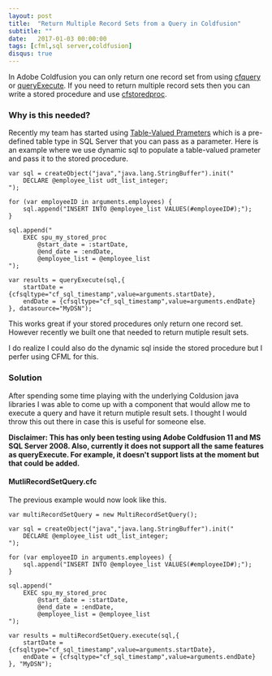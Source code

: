 ```yaml
---
layout: post
title:  "Return Multiple Record Sets from a Query in Coldfusion"
subtitle: ""
date:   2017-01-03 00:00:00
tags: [cfml,sql server,coldfusion]
disqus: true
---
```


In Adobe Coldfusion you can only return one record set from using [cfquery](http://cfdocs.org/cfquery) or [queryExecute](http://cfdocs.org/cfquery). If you need to return multiple record sets then you can write a stored procedure and use [cfstoredproc](http://cfdocs.org/cfstoredproc).

### Why is this needed? 

Recently my team has started using [Table-Valued Prameters](https://msdn.microsoft.com/en-us/library/bb675163(v=vs.110).aspx) which is a pre-defined table type in SQL Server that you can pass as a parameter. Here is an example where we use dynamic sql to populate a table-valued prameter and pass it to the stored procedure. 

```cfscript
var sql = createObject("java","java.lang.StringBuffer").init("
	DECLARE @employee_list udt_list_integer;
");

for (var employeeID in arguments.employees) {
	sql.append("INSERT INTO @employee_list VALUES(#employeeID#);");
}

sql.append("
	EXEC spu_my_stored_proc
		@start_date = :startDate,
		@end_date = :endDate,
		@employee_list = @employee_list
");

var results = queryExecute(sql,{
	startDate = {cfsqltype="cf_sql_timestamp",value=arguments.startDate},
	endDate = {cfsqltype="cf_sql_timestamp",value=arguments.endDate}
}, datasource="MyDSN");
```

This works great if your stored procedures only return one record set. However recently we built one that needed to return mutiple result sets. 

I do realize I could also do the dynamic sql inside the stored procedure but I perfer using CFML for this.

### Solution

After spending some time playing with the underlying Coldusion java libraries I was able to come up with a component that would allow me to execute a query and have it return mutiple result sets. I thought I would throw this out there in case this is useful for someone else. 

**Disclaimer: This has only been testing using Adobe Coldfusion 11 and MS SQL Server 2008. Also, currently it does not support all the same features as queryExecute. For example, it doesn't support lists at the moment but that could be added.** 

#### MutliRecordSetQuery.cfc

<script src="https://gist.github.com/jsteinshouer/596397a5e8a527c72831dbd5f07118ff.js"></script>

The previous example would now look like this.

```cfscript
var multiRecordSetQuery = new MultiRecordSetQuery();

var sql = createObject("java","java.lang.StringBuffer").init("
	DECLARE @employee_list udt_list_integer;
");

for (var employeeID in arguments.employees) {
	sql.append("INSERT INTO @employee_list VALUES(#employeeID#);");
}

sql.append("
	EXEC spu_my_stored_proc
		@start_date = :startDate,
		@end_date = :endDate,
		@employee_list = @employee_list
");

var results = multiRecordSetQuery.execute(sql,{
	startDate = {cfsqltype="cf_sql_timestamp",value=arguments.startDate},
	endDate = {cfsqltype="cf_sql_timestamp",value=arguments.endDate}
}, "MyDSN");
```




